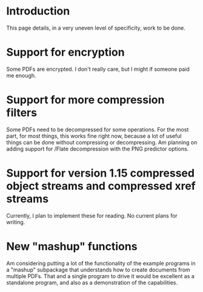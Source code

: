# Introduction #

This page details, in a very uneven level of specificity, work to be done.


# Support for encryption #

Some PDFs are encrypted.  I don't really care, but I might if someone paid me enough.

# Support for more compression filters #

Some PDFs need to be decompressed for some operations.  For the most part, for most things, this works fine right now, because a lot of useful things can be done without compressing or decompressing.  Am planning on adding support for /Flate decompression with the PNG predictor options.

# Support for version 1.15 compressed object streams and compressed xref streams #

Currently, I plan to implement these for reading.  No current plans for writing.

# New "mashup" functions #

Am considering putting a lot of the functionality of the example programs in a "mashup" subpackage that understands how to create documents from multiple PDFs.  That and a single program to drive it would be excellent as a standalone program, and also as a demonstration of the capabilities.